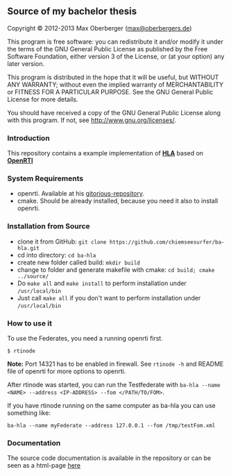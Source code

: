 Source of my bachelor thesis
-----------
Copyright &copy; 2012-2013 Max Oberberger (max@oberbergers.de)

This program is free software: you can redistribute it and/or modify
it under the terms of the GNU General Public License as published by
the Free Software Foundation, either version 3 of the License, or
(at your option) any later version.

This program is distributed in the hope that it will be useful,
but WITHOUT ANY WARRANTY; without even the implied warranty of
MERCHANTABILITY or FITNESS FOR A PARTICULAR PURPOSE. See the 
GNU General Public License for more details.

You should have received a copy of the GNU General Public License 
along with this program.  If not, see <http://www.gnu.org/licenses/>.


### Introduction 
This repository contains a example implementation of **[HLA][]** based on
**[OpenRTI][]**

[OpenRTI]: https://gitorious.org/openrti
[HLA]: http://en.wikipedia.org/wiki/High-level_architecture_(simulation)

### System Requirements
- openrti. Available at his [gitorious-repository][OpenRTI].
- cmake. Should be already installed, because you need it also to install
  openrti.

### Installation from Source
- clone it from GitHub: `git clone https://github.com/chiemseesurfer/ba-hla.git`
- cd into directory: `cd ba-hla`
- create new folder called build: `mkdir build`
- change to folder and generate makefile with cmake: `cd build; cmake ../source/`
- Do `make all` and `make install` to perform installation under
  `/usr/local/bin`
- Just call `make all` if you don't want to perform installation under `/usr/local/bin`


### How to use it
To use the Federates, you need a running openrti first.

    $ rtinode

**Note:** Port 14321 has to be enabled in firewall. See `rtinode -h` and README
file of openrti for more options to openrti.

After rtinode was started, you can run the Testfederate with `ba-hla --name
<NAME> --address <IP-ADDRESS> --fom </PATH/TO/FOM>`.

If you have rtinode running on the same computer as ba-hla you can use something
like:
    
    ba-hla --name myFederate --address 127.0.0.1 --fom /tmp/testFom.xml

### Documentation
The source code documentation is available in the repository or can be seen as a
html-page [here](http://doxygen.maxoberberger.net/ba-hla/)
